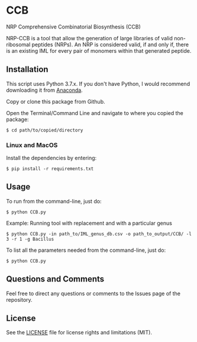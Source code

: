 # CCB
NRP Comprehensive Combinatorial Biosynthesis (CCB)

NRP-CCB is a tool that allow the generation of large libraries of valid non-ribosomal peptides (NRPs). An NRP is considered valid, if and only if, there is an existing IML for every pair of monomers within that generated peptide.

## Installation
This script uses Python 3.7.x. If you don't have Python, I would recommend downloading it from [Anaconda](https://www.continuum.io/downloads).

Copy or clone this package from Github.

Open the Terminal/Command Line and navigate to where you copied the package:

    $ cd path/to/copied/directory

### Linux and MacOS

Install the dependencies by entering:

    $ pip install -r requirements.txt

## Usage

To run from the command-line, just do:

    $ python CCB.py

Example: Running tool with replacement and with a particular genus

    $ python CCB.py -in path_to/IML_genus_db.csv -o path_to_output/CCB/ -l 3 -r 1 -g Bacillus

To list all the parameters needed from the command-line, just do:

    $ python CCB.py

## Questions and Comments

Feel free to direct any questions or comments to the Issues page of the repository.

## License

See the [LICENSE](LICENSE.md) file for license rights and limitations (MIT).
